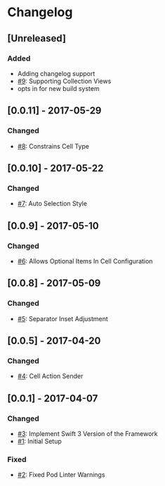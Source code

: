 # Changelog

## [Unreleased]
### Added
* Adding changelog support
* [#9](https://github.com/Blackjacx/Source/pull/9): Supporting Collection Views
* opts in for new build system

## [0.0.11] - 2017-05-29
### Changed
* [#8](https://github.com/Blackjacx/Source/pull/8): Constrains Cell Type

## [0.0.10] - 2017-05-22
### Changed
* [#7](https://github.com/Blackjacx/Source/pull/7): Auto Selection Style

## [0.0.9] - 2017-05-10
### Changed
* [#6](https://github.com/Blackjacx/Source/pull/6): Allows Optional Items In Cell Configuration

## [0.0.8] - 2017-05-09
### Changed
* [#5](https://github.com/Blackjacx/Source/pull/5): Separator Inset Adjustment

## [0.0.5] - 2017-04-20
### Changed
* [#4](https://github.com/Blackjacx/Source/pull/4): Cell Action Sender

## [0.0.1] - 2017-04-07
### Changed
* [#3](https://github.com/Blackjacx/Source/pull/3): Implement Swift 3 Version of the Framework
* [#1](https://github.com/Blackjacx/Source/pull/1): Initial Setup

### Fixed
* [#2](https://github.com/Blackjacx/Source/pull/2): Fixed Pod Linter Warnings
